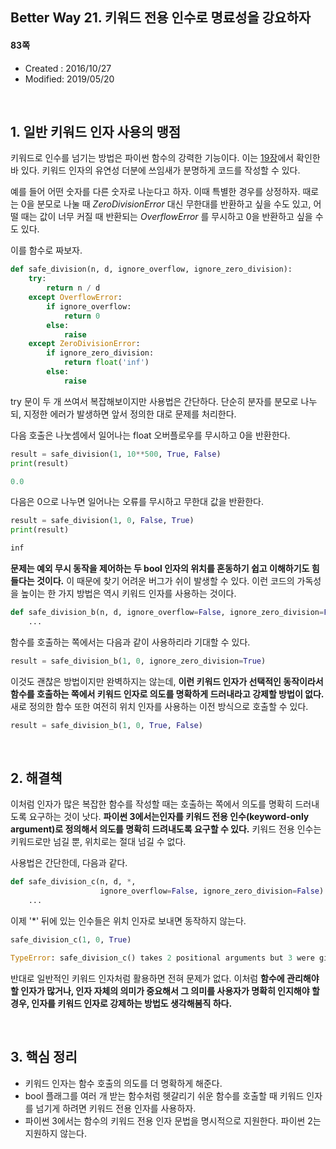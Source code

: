 ## Better Way 21. 키워드 전용 인수로 명료성을 강요하자

#### 83쪽

* Created : 2016/10/27
* Modified: 2019/05/20  

<Br>


## 1. 일반 키워드 인자 사용의 맹점

키워드로 인수를 넘기는 방법은 파이썬 함수의 강력한 기능이다. 이는 [19장](https://github.com/shoark7/Effective-Python/blob/master/files/BetterWay19_KeywordArg.md)에서 확인한 바 있다. 키워드 인자의 유연성 더분에 쓰임새가 분명하게 코드를 작성할 수 있다.

예를 들어 어떤 숫자를 다른 숫자로 나눈다고 하자. 이때 특별한 경우를 상정하자. 때로는 0을 분모로 나눌 때 _ZeroDivisionError_ 대신 무한대를 반환하고 싶을 수도 있고, 어떨 때는 값이 너무 커질 때 반환되는 _OverflowError_ 를 무시하고 0을 반환하고 싶을 수도 있다.  

이를 함수로 짜보자.


```python
def safe_division(n, d, ignore_overflow, ignore_zero_division):
    try:
        return n / d
    except OverflowError:
        if ignore_overflow:
            return 0
        else:
            raise
    except ZeroDivisionError:
        if ignore_zero_division:
            return float('inf')
        else:
            raise
```

try 문이 두 개 쓰여서 복잡해보이지만 사용법은 간단하다. 단순히 분자를 분모로 나누되, 지정한 에러가 발생하면 앞서 정의한 대로 문제를 처리한다.

다음 호출은 나눗셈에서 일어나는 float 오버플로우를 무시하고 0을 반환한다.


```python
result = safe_division(1, 10**500, True, False)
print(result)

0.0
```

다음은 0으로 나누면 일어나는 오류를 무시하고 무한대 값을 반환한다.


```python
result = safe_division(1, 0, False, True)
print(result)

inf
```


**문제는 예외 무시 동작을 제어하는 두 bool 인자의 위치를 혼동하기 쉽고 이해하기도 힘들다는 것이다.** 이 때문에 찾기 어려운 버그가 쉬이 발생할 수 있다. 이런 코드의 가독성을 높이는 한 가지 방법은 역시 키워드 인자를 사용하는 것이다.

```python
def safe_division_b(n, d, ignore_overflow=False, ignore_zero_division=False):
    ...
```

함수를 호출하는 쪽에서는 다음과 같이 사용하리라 기대할 수 있다.

```python
result = safe_division_b(1, 0, ignore_zero_division=True)
```

이것도 괜찮은 방법이지만 완벽하지는 않는데, **이런 키워드 인자가 선택적인 동작이라서 함수를 호출하는 쪽에서 키워드 인자로 의도를 명확하게 드러내라고 강제할 방법이 없다.** 새로 정의한 함수 또한 여전히 위치 인자를 사용하는 이전 방식으로 호출할 수 있다.


```python
result = safe_division_b(1, 0, True, False)
```

<br>

## 2. 해결책


이처럼 인자가 많은 복잡한 함수를 작성할 때는 호출하는 쪽에서 의도를 명확히 드러내도록 요구하는 것이 낫다. **파이썬 3에서는인자를  키워드 전용 인수(keyword-only argument)로 정의해서 의도를 명확히 드려내도록 요구할 수 있다.** 키워드 전용 인수는 키워드로만 넘길 뿐, 위치로는 절대 넘길 수 없다.

사용법은 간단한데, 다음과 같다.

```python
def safe_division_c(n, d, *, 
                    ignore_overflow=False, ignore_zero_division=False):
    ...
```

이제 '\*' 뒤에 있는 인수들은 위치 인자로 보내면 동작하지 않는다.

```python
safe_division_c(1, 0, True)

TypeError: safe_division_c() takes 2 positional arguments but 3 were given
```

반대로 일반적인 키워드 인자처럼 활용하면 전혀 문제가 없다. 이처럼 **함수에 관리해야 할 인자가 많거나, 인자 자체의 의미가 중요해서 그 의미를 사용자가 명확히 인지해야 할 경우, 인자를 키워드 인자로 강제하는 방법도 생각해봄직 하다.**

<br>

## 3. 핵심 정리

* 키워드 인자는 함수 호출의 의도를 더 명확하게 해준다.
* bool 플래그를 여러 개 받는 함수처럼 헷갈리기 쉬운 함수를 호출할 때 키워드 인자를 넘기게 하려면 키워드 전용 인자를 사용하자.
* 파이썬 3에서는 함수의 키워드 전용 인자 문법을 명시적으로 지원한다. 파이썬 2는 지원하지 않는다.
